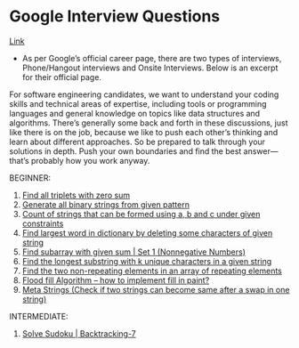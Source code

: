 # Google Interview Questions

[Link](https://www.geeksforgeeks.org/google-interview-questions/)

- As per Google’s official career page, there are two types of interviews, Phone/Hangout interviews and Onsite Interviews. Below is an excerpt for their official page.

For software engineering candidates, we want to understand your coding skills and technical areas of expertise, including tools or programming languages and general knowledge on topics like data structures and algorithms. There’s generally some back and forth in these discussions, just like there is on the job, because we like to push each other’s thinking and learn about different approaches. So be prepared to talk through your solutions in depth. Push your own boundaries and find the best answer—that’s probably how you work anyway.

BEGINNER:

1. [Find all triplets with zero sum](./Beginner/Q1/q1.md)
2. [Generate all binary strings from given pattern](./Beginner/Q2/q2.md)
3. [Count of strings that can be formed using a, b and c under given constraints](./Beginner/Q3/q3.md)
4. [Find largest word in dictionary by deleting some characters of given string](./Beginner/Q4/q4.md)
5. [Find subarray with given sum | Set 1 (Nonnegative Numbers)](./Beginner/Q5/q5.md)
6. [Find the longest substring with k unique characters in a given string](./Beginner/Q6/q6.md)
7. [Find the two non-repeating elements in an array of repeating elements](./Beginner/Q7/q7.md)
8. [Flood fill Algorithm – how to implement fill in paint?](./Beginner/Q8/q8.md)
9. [Meta Strings (Check if two strings can become same after a swap in one string)](./Beginner/Q9/q9.md)
   <!-- 10. [Find the longest substring with k unique characters in a given string](./Beginner/Q6/q6.md) -->

INTERMEDIATE:

1. [Solve Sudoku | Backtracking-7](./Intermediate/Q1/q1.md)
